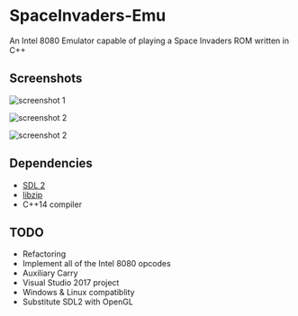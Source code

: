 # SpaceInvaders-Emu

An Intel 8080 Emulator capable of playing a Space Invaders ROM written in C++

## Screenshots
![screenshot 1](https://raw.githubusercontent.com/hugo19941994/SpaceInvaders-Emu/master/images/Capture.PNG)

![screenshot 2](https://raw.githubusercontent.com/hugo19941994/SpaceInvaders-Emu/master/images/Capture2.PNG)

![screenshot 2](https://raw.githubusercontent.com/hugo19941994/SpaceInvaders-Emu/master/images/Capture3.PNG)

## Dependencies
* [SDL 2](https://www.libsdl.org/index.php)
* [libzip](https://nih.at/libzip/)
* C++14 compiler

## TODO
* Refactoring
* Implement all of the Intel 8080 opcodes
* Auxiliary Carry
* Visual Studio 2017 project
* Windows & Linux compatiblity
* Substitute SDL2 with OpenGL
